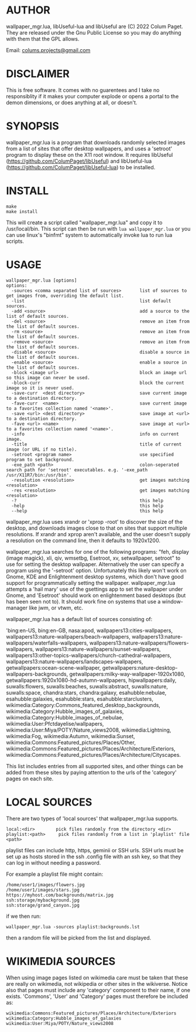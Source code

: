 AUTHOR
======

wallpaper_mgr.lua, libUseful-lua and libUseful are (C) 2022 Colum Paget. They are released under the Gnu Public License so you may do anything with them that the GPL allows.

Email: colums.projects@gmail.com

DISCLAIMER
==========

This is free software. It comes with no guarentees and I take no responsiblity if it makes your computer explode or opens a portal to the demon dimensions, or does anything at all, or doesn't.

SYNOPSIS
========

wallpaper_mgr.lua is a program that downloads randomly selected images from a list of sites that offer desktop wallpapers, and uses a 'setroot' program to display these on the X11 root window. It requires libUseful (https://github.com/ColumPaget/libUseful) and libUseful-lua (https://github.com/ColumPaget/libUseful-lua) to be installed. 


INSTALL
=======


```
make
make install
```

This will create a script called "wallpaper_mgr.lua" and copy it to /usr/local/bin. This script can then be run with `lua wallpaper_mgr.lua` or you can use linux's "binfmt" system to automatically invoke lua to run lua scripts.


USAGE
=====

```
wallpaper_mgr.lua [options]
options:
  -sources <comma separated list of sources>       list of sources to get images from, overriding the default list.
  -list                                            list default sources.
  -add <source>                                    add a source to the list of default sources.
  -del <source>                                    remove an item from the list of default sources.
  -rm <source>                                     remove an item from the list of default sources.
  -remove <source>                                 remove an item from the list of default sources.
  -disable <source>                                disable a source in the list of default sources.
  -enable <source>                                 enable a source in the list of default sources.
  -block <image url>                               block an image url so this image can never be used.
  -block-curr                                      block the current image so it is never used.
  -save-curr  <dest directory>                     save current image to a destination directory.
  -fave-curr  <name>                               save current image to a favorites collection named '<name>'.
  -save <url> <dest directory>                     save image at <url> to a destination directory.
  -fave <url> <name>                               save image at <url> to a favorites collection named '<name>'.
  -info                                            info on current image.
  -title                                           title of current image (or URL if no title).
  -setroot <program name>                          use specified program to set background.
  -exe_path <path>                                 colon-seperated search path for 'setroot' executables. e.g. '-exe_path /usr/X11R7/bin:/usr/bin'.
  -resolution <resolution>                         get images matching <resolution>
  -res <resolution>                                get images matching <resolution>
  -?                                               this help
  -help                                            this help
  --help                                           this help
```


wallpaper_mgr.lua uses xrandr or 'xprop -root' to discover the size of the desktop, and downloads images close to that on sites that support multiple resolutions. If xrandr and xprop aren't available, and the user doesn't supply a resolution on the command line, then it defaults to 1920x1200.

wallpaper_mgr.lua searches for one of the following programs: "feh, display (image magick), xli, qiv, wmsetbg, Esetroot, xv, setwallpaper, setroot" to use for setting the desktop wallpaper. Alternatively the user can specify a program using the '-setroot' option. Unfortunately this likely won't work on Gnome, KDE and Enlightenment desktop systems, which don't have good support for programmatically setting the wallpaper. wallpaper_mgr.lua attempts a 'hail mary' use of the gsettings app to set the wallpaper under Gnome, and 'Esetroot' should work on enlightenment based desktops (but has been seen not to). It should work fine on systems that use a window-manager like jwm, or vtwm, etc.

wallpaper_mgr.lua has a default list of sources consisting of:

   'bing:en-US, bing:en-GB, nasa:apod, wallpapers13:cities-wallpapers, wallpapers13:nature-wallpapers/beach-wallpapers, wallpapers13:nature-wallpapers/waterfalls-wallpapers, wallpapers13:nature-wallpapers/flowers-wallpapers, wallpapers13:nature-wallpapers/sunset-wallpapers, wallpapers13:other-topics-wallpapers/church-cathedral-wallpapers, wallpapers13:nature-wallpapers/landscapes-wallpapers, getwallpapers:ocean-scene-wallpaper, getwallpapers:nature-desktop-wallpapers-backgrounds, getwallpapers:milky-way-wallpaper-1920x1080, getwallpapers:1920x1080-hd-autumn-wallpapers, hipwallpapers:daily, suwalls:flowers, suwalls:beaches, suwalls:abstract, suwalls:nature, suwalls:space, chandra:stars, chandra:galaxy, esahubble:nebulae, esahubble:galaxies, esahubble:stars, esahubble:starclusters, wikimedia:Category:Commons_featured_desktop_backgrounds, wikimedia:Category:Hubble_images_of_galaxies, wikimedia:Category:Hubble_images_of_nebulae, wikimedia:User:Pfctdayelise/wallpapers, wikimedia:User:Miya/POTY/Nature_views2008, wikimedia:Lightning, wikimedia:Fog, wikimedia:Autumn, wikimedia:Sunset, wikimedia:Commons:Featured_pictures/Places/Other, wikimedia:Commons:Featured_pictures/Places/Architecture/Exteriors, wikimedia:Commons:Featured_pictures/Places/Architecture/Cityscapes.

This list includes entries from all supported sites, and other things can be added from these sites by paying attention to the urls of the 'category' pages on each site.


LOCAL SOURCES
=============

There are two types of 'local sources' that wallpaper_mgr.lua supports.


```
local:<dir>        pick files randomly from the directory <dir>
playlist:<path>     pick files randomly from a list in 'playlist' file <path>
```

playlist files can include http, https, geminii or SSH urls. SSH urls must be set up as hosts stored in the ssh .config file with an ssh key, so that they can log in without needing a password.

For example a playlist file might contain:


```
/home/user1/images/flowers.jpg
/home/user1/images/stars.jpg
https://myhost.com/backgrounds/matrix.jpg
ssh:storage/mybackground.jpg
ssh:storage/grand_canyon.jpg
```

if we then run:

```
wallpaper_mgr.lua -sources playlist:backgrounds.lst 
```

then a random file will be picked from the list and displayed.


WIKIMEDIA SOURCES
=================

When using image pages listed on wikimedia care must be taken that these are really on wikimedia, not wikipedia or other sites in the wikiverse. Notice also that pages must include any 'category' component to their name, if one exists. 'Commons', 'User' and 'Category' pages must therefore be included as:


```
wikimedia:Commons:Featured_pictures/Places/Architecture/Exteriors
wikimedia:Category:Hubble_images_of_galaxies
wikimedia:User:Miya/POTY/Nature_views2008
```
